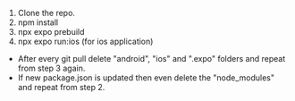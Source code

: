 1. Clone the repo.
2. npm install
3. npx expo prebuild
4. npx expo run:ios (for ios application)

- After every git pull delete "android", "ios" and ".expo" folders and repeat from step 3 again.
- If new package.json is updated then even delete the "node_modules" and repeat from step 2.
